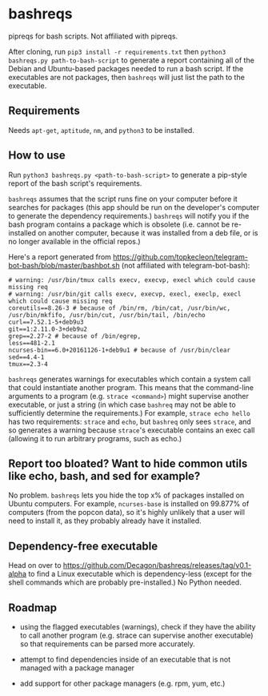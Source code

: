 # bashreqs
pipreqs for bash scripts. Not affiliated with pipreqs.

After cloning, run `pip3 install -r requirements.txt` then `python3 bashreqs.py path-to-bash-script` to generate a report containing all of the Debian and Ubuntu-based packages needed to run a bash script. If the executables are not packages, then `bashreqs` will just list the path to the executable.

## Requirements

Needs `apt-get`, `aptitude`, `nm`, and `python3` to be installed.

## How to use

Run `python3 bashreqs.py <path-to-bash-script>` to generate a pip-style report of the bash script's requirements.

`bashreqs` assumes that the script runs fine on your computer before it searches for packages (this app should be run on the developer's computer to generate the dependency requirements.) `bashreqs` will notify you if the bash program contains a package which is obsolete (i.e. cannot be re-installed on another computer, because it was installed from a deb file, or is no longer available in the official repos.)

Here's a report generated from https://github.com/topkecleon/telegram-bot-bash/blob/master/bashbot.sh (not affiliated with telegram-bot-bash):


```
# warning: /usr/bin/tmux calls execv, execvp, execl which could cause missing req
# warning: /usr/bin/git calls execv, execvp, execl, execlp, execl which could cause missing req
coreutils==8.26-3 # because of /bin/rm, /bin/cat, /usr/bin/wc, /usr/bin/mkfifo, /usr/bin/cut, /usr/bin/tail, /bin/echo
curl==7.52.1-5+deb9u3
git==1:2.11.0-3+deb9u2
grep==2.27-2 # because of /bin/egrep,
less==481-2.1
ncurses-bin==6.0+20161126-1+deb9u1 # because of /usr/bin/clear
sed==4.4-1
tmux==2.3-4
```

`bashreqs` generates warnings for executables which contain a system call that could instantiate another program. This means that the command-line arguments to a program (e.g. `strace <command>`) might supervise another executable, or just a string (in which case `bashreq` may not be able to sufficiently determine the requirements.) For example, `strace echo hello` has two requirements: `strace` and `echo`, but `bashreq` only sees `strace`, and so generates a warning because `strace`'s executable contains an exec call (allowing it to run arbitrary programs, such as echo.)

## Report too bloated? Want to hide common utils like echo, bash, and sed for example?

No problem. `bashreqs` lets you hide the top x% of packages installed on Ubuntu computers. For example, `ncurses-base` is installed on 99.877% of computers (from the popcon data), so it's highly unlikely that a user will need to install it, as they probably already have it installed.

## Dependency-free executable

Head on over to https://github.com/Decagon/bashreqs/releases/tag/v0.1-alpha to find a Linux executable which is dependency-less (except for the shell commands which are probably pre-installed.) No Python needed.

## Roadmap

- using the flagged executables (warnings), check if they have the ability to call another program (e.g. strace can supervise another executable) so that requirements can be parsed more accurately.

- attempt to find dependencies inside of an executable that is not managed with a package manager

- add support for other package managers (e.g. rpm, yum, etc.)
